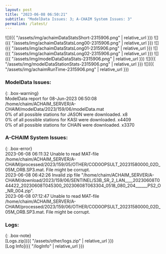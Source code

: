 ```yaml
---
layout: post
title: "2023-06-08 06:50:21"
subtitle: "ModelData Issues: 3; A-CHAIM System Issues: 3"
permalink: /latest/
---
```


![]({{ "/assets/img/achaimDataStatsShort-2315906.png" | relative_url }})
![]({{ "/assets/img/achaimDataStatsLong00-2315906.png" | relative_url }})
![]({{ "/assets/img/achaimDataStatsLong01-2315906.png" | relative_url }})
![]({{ "/assets/img/achaimDataStatsLong02-2315906.png" | relative_url }})
![]({{ "/assets/img/modelDataDataStats-2315906.png" | relative_url }})
![]({{ "/assets/img/modelDataStationStats-2315906.png" | relative_url }})
![]({{ "/assets/img/achaimRunTime-2315906.png" | relative_url }})


### ModelData Issues:  
  
{: .box-warning}  
 ModelData report for 08-Jun-2023 06:50:08   
 /home/chaim/ACHAIM_SERVER/A-CHAIM/modelData/2023/159/06/modelData.mat   
 0% of all possible stations for JASON were downloaded. x8   
 0% of all possible stations for KASI were downloaded. x4409   
 0% of all possible stations for CHAIN were downloaded. x3370   
  
### A-CHAIM System Issues:  
  
{: .box-error}  
2023-06-08 06:11:32 Unable to read MAT-file /home/chaim/ACHAIM_SERVER/A-CHAIM/processed/2023/159/05/OTHER/COD0OPSULT_20231580000_02D_05M_ORB.SP3.mat. File might be corrupt.  
2023-06-08 06:42:26 Invalid zip file "/home/chaim/ACHAIM_SERVER/A-CHAIM/download/2023/159/06/SENTINEL/S3B_SR_2_LAN____20230608T044422_20230608T045300_20230608T063304_0518_080_204______PS2_O_NR_004.zip".  
2023-06-08 07:12:47 Unable to read MAT-file /home/chaim/ACHAIM_SERVER/A-CHAIM/processed/2023/159/06/OTHER/COD0OPSULT_20231580000_02D_05M_ORB.SP3.mat. File might be corrupt.  

### Logs:  
  
{: .box-note}  
[Logs.zip]({{ "/assets/other/logs.zip" | relative_url }})  
[Log Info]({{ "/logInfo" | relative_url }})  
